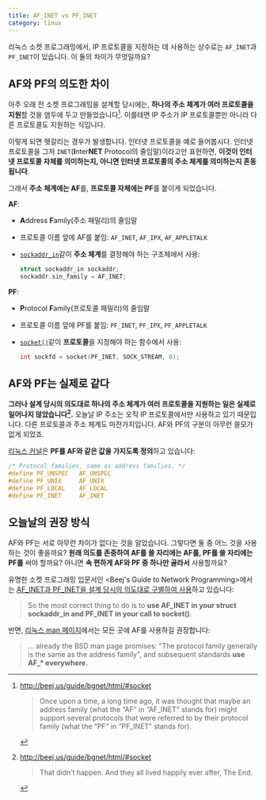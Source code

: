 ```yaml
---
title: AF_INET vs PF_INET
category: linux
---
```


리눅스 소켓 프로그래밍에서, IP 프로토콜을 지정하는 데 사용하는 상수로는 `AF_INET`과 `PF_INET`이 있습니다. 이 둘의 차이가 무엇일까요?

## AF와 PF의 의도한 차이

아주 오래 전 소켓 프로그래밍을 설계할 당시에는, **하나의 주소 체계가 여러 프로토콜을 지원**할 것을 염두에 두고 만들었습니다[^bgnet-1]. 이를테면 IP 주소가 IP 프로토콜뿐만 아니라 다른 프로토콜도 지원하는 식입니다.

[^bgnet-1]:
    <http://beej.us/guide/bgnet/html/#socket>

    > Once upon a time, a long time ago, it was thought that maybe an address family (what the “AF” in “AF_INET” stands for) might support several protocols that were referred to by their protocol family (what the “PF” in “PF_INET” stands for).

이렇게 되면 헷갈리는 경우가 발생합니다. 인터넷 프로토콜을 예로 들어봅시다. 인터넷 프로토콜을 그저 `INET`(**I**nter**NET** Protocol의 줄임말)이라고만 표현하면, **이것이 인터넷 프로토콜 자체를 의미하는지, 아니면 인터넷 프로토콜의 주소 체계를 의미하는지 혼동됩니다**.

그래서 **주소 체계에는 AF**를, **프로토콜 자체에는 PF**를 붙이게 되었습니다.

**AF**:
- **A**ddress **F**amily(주소 패밀리)의 줄임말
- 프로토콜 이름 앞에 AF를 붙임: `AF_INET`, `AF_IPX`, `AF_APPLETALK`
- [`sockaddr_in`](http://man7.org/linux/man-pages/man7/ip.7.html)같이 **주소 체계**를 결정해야 하는 구조체에서 사용:

  ```c
  struct sockaddr_in sockaddr;
  sockaddr.sin_family = AF_INET;
  ```

**PF**:
- **P**rotocol **F**amily(프로토콜 패밀리)의 줄임말
- 프로토콜 이름 앞에 PF를 붙임: `PF_INET`, `PF_IPX`, `PF_APPLETALK`
- [`socket()`](http://man7.org/linux/man-pages/man2/socket.2.html)같이 **프로토콜**을 지정해야 하는 함수에서 사용:

  ```c
  int sockfd = socket(PF_INET, SOCK_STREAM, 0);
  ```

## AF와 PF는 실제로 같다

**그러나 설계 당시의 의도대로 하나의 주소 체계가 여러 프로토콜을 지원하는 일은 실제로 일어나지 않았습니다[^bgnet-2].** 오늘날 IP 주소는 오직 IP 프로토콜에서만 사용하고 있기 때문입니다. 다른 프로토콜과 주소 체계도 마찬가지입니다. AF와 PF의 구분이 아무런 쓸모가 없게 되었죠.

[^bgnet-2]:
    <http://beej.us/guide/bgnet/html/#socket>

    > That didn’t happen. And they all lived happily ever after, The End.

[리눅스 커널](https://github.com/torvalds/linux/blob/26bc672134241a080a83b2ab9aa8abede8d30e1c/include/linux/socket.h#L215-L219)은 **PF를 AF와 같은 값을 가지도록 정의**하고 있습니다:

```c
/* Protocol families, same as address families. */
#define PF_UNSPEC	AF_UNSPEC
#define PF_UNIX		AF_UNIX
#define PF_LOCAL	AF_LOCAL
#define PF_INET		AF_INET
```

## 오늘날의 권장 방식

AF와 PF는 서로 아무런 차이가 없다는 것을 알았습니다. 그렇다면 둘 중 어느 것을 사용하는 것이 좋을까요? **원래 의도를 존중하여 AF를 쓸 자리에는 AF를, PF를 쓸 자리에는 PF를** 써야 할까요? 아니면 **속 편하게 AF와 PF 중 하나만 골라서** 사용할까요?

유명한 소켓 프로그래밍 입문서인 <Beej's Guide to Network Programming>에서는 [AF_INET과 PF_INET을 설계 당시의 의도대로 구별하여 사용](http://beej.us/guide/bgnet/html/#socket)하고 있습니다:

> So the most correct thing to do is to **use AF_INET in your struct sockaddr_in and PF_INET in your call to socket()**.

반면, [리눅스 man 페이지](http://man7.org/linux/man-pages/man2/socket.2.html#NOTES)에서는 모든 곳에 AF를 사용하길 권장합니다:

> ... already the BSD man page promises: "The protocol family generally is the same as the address family", and subsequent standards **use AF_\* everywhere.**
